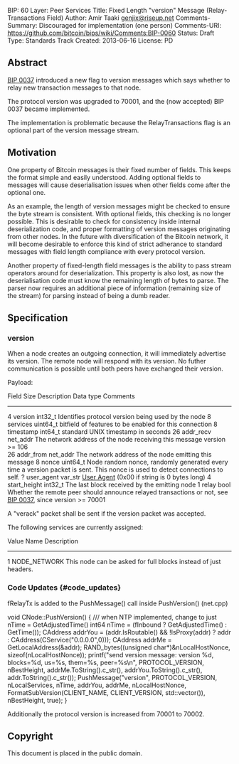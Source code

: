 BIP: 60
Layer: Peer Services
Title: Fixed Length "version" Message (Relay-Transactions Field)
Author: Amir Taaki <genjix@riseup.net>
Comments-Summary: Discouraged for implementation (one person)
Comments-URI: https://github.com/bitcoin/bips/wiki/Comments:BIP-0060
Status: Draft
Type: Standards Track
Created: 2013-06-16
License: PD

## Abstract

[BIP 0037](BIP_0037 "wikilink") introduced a new flag to version
messages which says whether to relay new transaction messages to that
node.

The protocol version was upgraded to 70001, and the (now accepted) BIP
0037 became implemented.

The implementation is problematic because the RelayTransactions flag is
an optional part of the version message stream.

## Motivation

One property of Bitcoin messages is their fixed number of fields. This
keeps the format simple and easily understood. Adding optional fields to
messages will cause deserialisation issues when other fields come after
the optional one.

As an example, the length of version messages might be checked to ensure
the byte stream is consistent. With optional fields, this checking is no
longer possible. This is desirable to check for consistency inside
internal deserialization code, and proper formatting of version messages
originating from other nodes. In the future with diversification of the
Bitcoin network, it will become desirable to enforce this kind of strict
adherance to standard messages with field length compliance with every
protocol version.

Another property of fixed-length field messages is the ability to pass
stream operators around for deserialization. This property is also lost,
as now the deserialisation code must know the remaining length of bytes
to parse. The parser now requires an additional piece of information
(remaining size of the stream) for parsing instead of being a dumb
reader.

## Specification

### version

When a node creates an outgoing connection, it will immediately
advertise its version. The remote node will respond with its version. No
futher communication is possible until both peers have exchanged their
version.

Payload:

Field Size        Description    Data type   Comments
----------------- -------------- ----------- ---------------------------------------------------------------------------------------------------------------------------------------------
4                 version        int32_t     Identifies protocol version being used by the node
8                 services       uint64_t    bitfield of features to be enabled for this connection
8                 timestamp      int64_t     standard UNIX timestamp in seconds
26                addr_recv      net_addr    The network address of the node receiving this message
version \>= 106                              
26                addr_from      net_addr    The network address of the node emitting this message
8                 nonce          uint64_t    Node random nonce, randomly generated every time a version packet is sent. This nonce is used to detect connections to self.
?                 user_agent     var_str     [User Agent](bip-0014.mediawiki "wikilink") (0x00 if string is 0 bytes long)
4                 start_height   int32_t     The last block received by the emitting node
1                 relay          bool        Whether the remote peer should announce relayed transactions or not, see [BIP 0037](bip-0037.mediawiki "wikilink"), since version \>= 70001

A \"verack\" packet shall be sent if the version packet was accepted.

The following services are currently assigned:

Value   Name           Description
------- -------------- -----------------------------------------------------------------
1       NODE_NETWORK   This node can be asked for full blocks instead of just headers.

### Code Updates {#code_updates}

fRelayTx is added to the PushMessage() call inside PushVersion()
(net.cpp)

void CNode::PushVersion()
{
/// when NTP implemented, change to just nTime = GetAdjustedTime()
int64 nTime = (fInbound ? GetAdjustedTime() : GetTime());
CAddress addrYou = (addr.IsRoutable() && !IsProxy(addr) ? addr : CAddress(CService("0.0.0.0",0)));
CAddress addrMe = GetLocalAddress(&addr);
RAND_bytes((unsigned char*)&nLocalHostNonce, sizeof(nLocalHostNonce));
printf("send version message: version %d, blocks=%d, us=%s, them=%s, peer=%s\n", PROTOCOL_VERSION, nBestHeight, addrMe.ToString().c_str(), addrYou.ToString().c_str(), addr.ToString().c_str());
PushMessage("version", PROTOCOL_VERSION, nLocalServices, nTime, addrYou, addrMe,
nLocalHostNonce, FormatSubVersion(CLIENT_NAME, CLIENT_VERSION, std::vector<string>()),
nBestHeight, true);
}

Additionally the protocol version is increased from 70001 to 70002.

## Copyright

This document is placed in the public domain.
